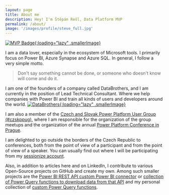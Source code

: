 ```yaml
---
layout: page
title: About me
description: Hey! I'm Štěpán Rešl, Data Platform MVP
permalink: /about/
image: '/images/profile/steve_full.jpg'
---
```

[![MVP Badge]({{site.baseurl}}/images/infographic/mvp.jpg){:loading="lazy" .smallerImage}](https://mvp.microsoft.com/en-us/PublicProfile/5003801)

I am a data lover, especially in the ecosystem of Microsoft tools. I primarily focus on Power BI, Azure Synapse and Azure SQL. In general, I follow a very simple motto.

> Don't say something cannot be done, or someone who doesn't know will come and do it.

I am one of the founders of a company called DataBrothers, and I am currently in the position of Lead Technical Consultant. Where we help companies with Power BI and train all kinds of users and developers around the world.
[![DataBrothers](https://www.databrothers.cz/wp-content/uploads/2022/02/data-brothers-logo-cerne-3.svg){:loading="lazy" .smallerImage}](https://www.databrothers.cz/en/make-your-data-shine/)

I am also a member of the [Czech and Slovak Power Platform User Group (#czskppug)](https://www.meetup.com/czskppug/), where I am responsible for the organization of the group meetups and the organization of the annual [Power Platform Conference in Prague](https://www.powerconference.cz/).

I am delighted to go outside the borders of the Czech Republic to conferences, both from the point of view of a participant and from the point of view of a speaker. You can usually find out where I will be participating from my [sessionize account](https://sessionize.com/stepan-resl/).

Also, in addition to articles here and on LinkedIn, I contribute to various Open-Source projects on GitHub and create my own. Among such smaller projects are the [Power BI REST API custom Power BI connector](https://github.com/tirnovar/Power-BI-Admin-REST-API-Connector) or [collection of Power Query functions to download data from that API](https://github.com/tirnovar/Power_BI_REST_API_PQ) and my personal collection of [custom Power Query functions](https://github.com/tirnovar/m-custom-functions).
